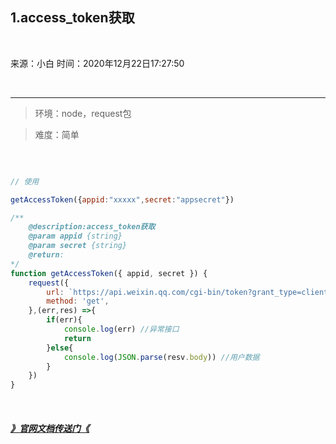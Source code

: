 <!--
 * @Descripttion: 
 * @version: 
 * @Author: miss zhang
 * @Date: 2020-12-22 16:31:52
 * @LastEditors: zhang zi fang
 * @LastEditTime: 2020-12-22 17:50:17
-->

## 1.access_token获取

</br>

来源：小白   时间：2020年12月22日17:27:50

</br>

---
> 环境：node，request包

> 难度：简单

</br>

```javascript

// 使用

getAccessToken({appid:"xxxxx",secret:"appsecret"})

/** 
    @description:access_token获取
    @param appid {string}
    @param secret {string}
    @return:
*/
function getAccessToken({ appid, secret }) {
	request({
		url: `https://api.weixin.qq.com/cgi-bin/token?grant_type=client_credential&appid=${appid}&secret=${secret}`,
		method: 'get',
	},(err,res) =>{
		if(err){
			console.log(err) //异常接口
			return
		}else{
			console.log(JSON.parse(resv.body)) //用户数据
		}
	})
}
```

</br>

##### [》官网文档传送门《](https://developers.weixin.qq.com/miniprogram/dev/api-backend/open-api/access-token/auth.getAccessToken.html)